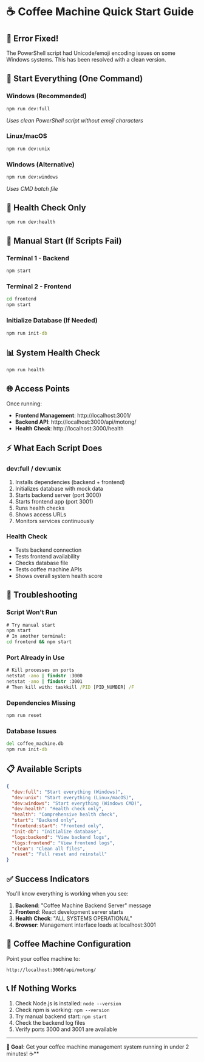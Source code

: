 # ☕ Coffee Machine Quick Start Guide

## 🚨 **Error Fixed!**

The PowerShell script had Unicode/emoji encoding issues on some Windows systems. This has been resolved with a clean version.

## 🚀 **Start Everything (One Command)**

### **Windows (Recommended)**
```cmd
npm run dev:full
```
*Uses clean PowerShell script without emoji characters*

### **Linux/macOS**
```bash
npm run dev:unix
```

### **Windows (Alternative)**
```cmd
npm run dev:windows
```
*Uses CMD batch file*

## 🏥 **Health Check Only**
```cmd
npm run dev:health
```

## 🔧 **Manual Start (If Scripts Fail)**

### **Terminal 1 - Backend**
```cmd
npm start
```

### **Terminal 2 - Frontend**
```cmd
cd frontend
npm start
```

### **Initialize Database (If Needed)**
```cmd
npm run init-db
```

## 📊 **System Health Check**
```cmd
npm run health
```

## 🌐 **Access Points**

Once running:

- **Frontend Management**: http://localhost:3001/
- **Backend API**: http://localhost:3000/api/motong/
- **Health Check**: http://localhost:3000/health

## ⚡ **What Each Script Does**

### **dev:full / dev:unix**
1. Installs dependencies (backend + frontend)
2. Initializes database with mock data
3. Starts backend server (port 3000)
4. Starts frontend app (port 3001)  
5. Runs health checks
6. Shows access URLs
7. Monitors services continuously

### **Health Check**
- Tests backend connection
- Tests frontend availability
- Checks database file
- Tests coffee machine APIs
- Shows overall system health score

## 🚨 **Troubleshooting**

### **Script Won't Run**
```cmd
# Try manual start
npm start
# In another terminal:
cd frontend && npm start
```

### **Port Already in Use**
```cmd
# Kill processes on ports
netstat -ano | findstr :3000
netstat -ano | findstr :3001
# Then kill with: taskkill /PID [PID_NUMBER] /F
```

### **Dependencies Missing**
```cmd
npm run reset
```

### **Database Issues**
```cmd
del coffee_machine.db
npm run init-db
```

## 📋 **Available Scripts**

```json
{
  "dev:full": "Start everything (Windows)",
  "dev:unix": "Start everything (Linux/macOS)",
  "dev:windows": "Start everything (Windows CMD)",
  "dev:health": "Health check only",
  "health": "Comprehensive health check",
  "start": "Backend only", 
  "frontend:start": "Frontend only",
  "init-db": "Initialize database",
  "logs:backend": "View backend logs",
  "logs:frontend": "View frontend logs",
  "clean": "Clean all files",
  "reset": "Full reset and reinstall"
}
```

## ✅ **Success Indicators**

You'll know everything is working when you see:

1. **Backend**: "Coffee Machine Backend Server" message
2. **Frontend**: React development server starts
3. **Health Check**: "ALL SYSTEMS OPERATIONAL"
4. **Browser**: Management interface loads at localhost:3001

## 🎯 **Coffee Machine Configuration**

Point your coffee machine to:
```
http://localhost:3000/api/motong/
```

## 📞 **If Nothing Works**

1. Check Node.js is installed: `node --version`
2. Check npm is working: `npm --version`
3. Try manual backend start: `npm start`
4. Check the backend log files
5. Verify ports 3000 and 3001 are available

---

**🎯 Goal**: Get your coffee machine management system running in under 2 minutes! ☕**
